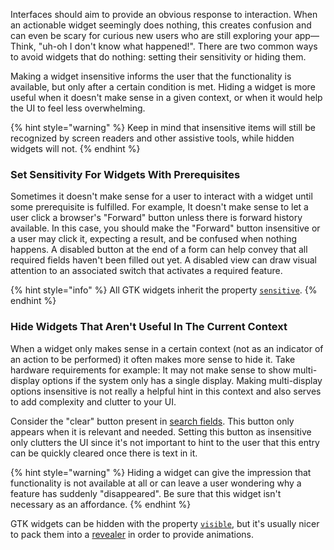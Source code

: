 Interfaces should aim to provide an obvious response to interaction. When an actionable widget seemingly does nothing, this creates confusion and can even be scary for curious new users who are still exploring your app—Think, "uh-oh I don't know what happened!". There are two common ways to avoid widgets that do nothing: setting their sensitivity or hiding them.

Making a widget insensitive informs the user that the functionality is available, but only after a certain condition is met. Hiding a widget is more useful when it doesn't make sense in a given context, or when it would help the UI to feel less overwhelming.

{% hint style="warning" %}
Keep in mind that insensitive items will still be recognized by screen readers and other assistive tools, while hidden widgets will not.
{% endhint %}

### Set Sensitivity For Widgets With Prerequisites

Sometimes it doesn't make sense for a user to interact with a widget until some prerequisite is fulfilled. For example, It doesn't make sense to let a user click a browser's "Forward" button unless there is forward history available. In this case, you should make the "Forward" button insensitive or a user may click it, expecting a result, and be confused when nothing happens. A disabled button at the end of a form can help convey that all required fields haven't been filled out yet. A disabled view can draw visual attention to an associated switch that activates a required feature.

{% hint style="info" %}
All GTK widgets inherit the property [`sensitive`](https://valadoc.org/gtk+-3.0/Gtk.Widget.sensitive.html).
{% endhint %}

### Hide Widgets That Aren't Useful In The Current Context

When a widget only makes sense in a certain context \(not as an indicator of an action to be performed\) it often makes more sense to hide it. Take hardware requirements for example: It may not make sense to show multi-display options if the system only has a single display. Making multi-display options insensitive is not really a helpful hint in this context and also serves to add complexity and clutter to your UI.

Consider the "clear" button present in [search fields](ui-toolkit-elements/#search-fields). This button only appears when it is relevant and needed. Setting this button as insensitive only clutters the UI since it's not important to hint to the user that this entry can be quickly cleared once there is text in it.

{% hint style="warning" %}
Hiding a widget can give the impression that functionality is not available at all or can leave a user wondering why a feature has suddenly "disappeared". Be sure that this widget isn't necessary as an affordance.
{% endhint %}

GTK widgets can be hidden with the property [`visible`](https://valadoc.org/gtk+-3.0/Gtk.Widget.visible.html), but it's usually nicer to pack them into a [revealer](https://valadoc.org/gtk+-3.0/Gtk.Revealer.html) in order to provide animations.
